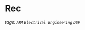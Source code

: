 # Rec

<!-- 

<img src="https://render.githubusercontent.com/render/math?math=\LARGE XXX" />

-->



















###### tags: `ARM` `Electrical Engineering` `DSP`

